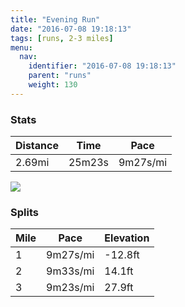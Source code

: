 ```yaml
---
title: "Evening Run"
date: "2016-07-08 19:18:13"
tags: [runs, 2-3 miles]
menu:
  nav:
    identifier: "2016-07-08 19:18:13"
    parent: "runs"
    weight: 130
---
```


### Stats

| Distance | Time | Pace |
|----------|------|------|
|2.69mi|25m23s|9m27s/mi|

<img src='https://maps.googleapis.com/maps/api/staticmap?maptype=roadmap&path=enc:qdkeIzfwLCnJsBzA`BdAiA~BvEtVrKzRHfIdDjK`ElFdDHdCdFqB}DuDSoEiF{EaYkHuFoFmXm@eInAs@}AgArCoDkB}Y`Byk@{Iqc@jB}@GuB&key=AIzaSyC1MId7bFpkLXNAaYhBSTb8jLyiSqzbDtM&size=800x800&markers=color:yellow|label:S|53.47417,-2.25406&markers=color:green|label:F|53.47536999999999,-2.23728'>

### Splits

| Mile | Pace | Elevation |
|------|------|-----------|
|1|9m27s/mi|-12.8ft|
|2|9m33s/mi|14.1ft|
|3|9m23s/mi|27.9ft|
